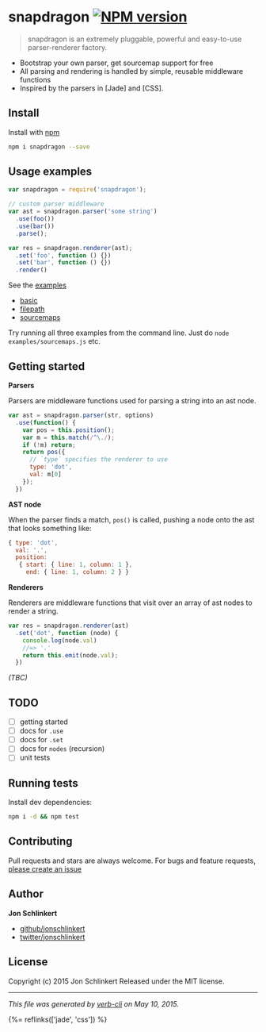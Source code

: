 # snapdragon [![NPM version](https://badge.fury.io/js/snapdragon.svg)](http://badge.fury.io/js/snapdragon)

> snapdragon is an extremely pluggable, powerful and easy-to-use parser-renderer factory.

* Bootstrap your own parser, get sourcemap support for free
* All parsing and rendering is handled by simple, reusable middleware functions
* Inspired by the parsers in [Jade] and [CSS].

## Install

Install with [npm](https://www.npmjs.com/)

```bash
npm i snapdragon --save
```

## Usage examples

```js
var snapdragon = require('snapdragon');

// custom parser middleware
var ast = snapdragon.parser('some string')
  .use(foo())
  .use(bar())
  .parse();

var res = snapdragon.renderer(ast);
  .set('foo', function () {})
  .set('bar', function () {})
  .render()
```

See the [examples](./examples/)

* [basic](./examples/basic-example.js)
* [filepath](./examples/filepath-example.js)
* [sourcemaps](./examples/sourcemaps.js)

Try running all three examples from the command line. Just do `node examples/sourcemaps.js` etc.

## Getting started

**Parsers**

Parsers are middleware functions used for parsing a string into an ast node.

```js
var ast = snapdragon.parser(str, options)
  .use(function() {
    var pos = this.position();
    var m = this.match(/^\./);
    if (!m) return;
    return pos({
      // `type` specifies the renderer to use
      type: 'dot',
      val: m[0]
    });
  })
```

**AST node**

When the parser finds a match, `pos()` is called, pushing a node onto the ast that looks something like:

```js
{ type: 'dot',
  val: '.',
  position:
   { start: { line: 1, column: 1 },
     end: { line: 1, column: 2 } }
```

**Renderers**

Renderers are middleware functions that visit over an array of ast nodes to render a string.

```js
var res = snapdragon.renderer(ast)
  .set('dot', function (node) {
    console.log(node.val)
    //=> '.'
    return this.emit(node.val);
  })
```

_(TBC)_

## TODO

* [ ] getting started
* [ ] docs for `.use`
* [ ] docs for `.set`
* [ ] docs for `nodes` (recursion)
* [ ] unit tests

## Running tests

Install dev dependencies:

```bash
npm i -d && npm test
```

## Contributing

Pull requests and stars are always welcome. For bugs and feature requests, [please create an issue](https://github.com/jonschlinkert/snapdragon/issues/new)

## Author

**Jon Schlinkert**

+ [github/jonschlinkert](https://github.com/jonschlinkert)
+ [twitter/jonschlinkert](http://twitter.com/jonschlinkert)

## License

Copyright (c) 2015 Jon Schlinkert
Released under the MIT license.

***

_This file was generated by [verb-cli](https://github.com/assemble/verb-cli) on May 10, 2015._

{%= reflinks(['jade', 'css']) %}